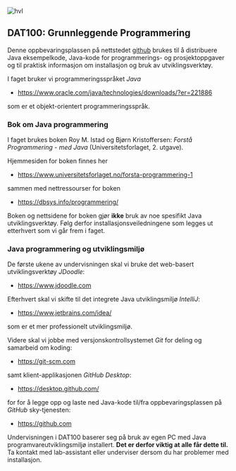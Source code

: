 ![hvl](hvllogo.png)

## DAT100: Grunnleggende Programmering

Denne oppbevaringsplassen på nettstedet [github](https://www.github.com) brukes til å distribuere Java eksempelkode, Java-kode for programmerings- og prosjektoppgaver og til praktisk informasjon om installasjon og bruk av utviklingsverktøy.

I faget bruker vi programmeringsspråket *Java* 

- https://www.oracle.com/java/technologies/downloads/?er=221886

som er et objekt-orientert programmeringsspråk.

### Bok om Java programmering

I faget brukes boken Roy M. Istad og Bjørn Kristoffersen: *Forstå Programmering - med Java* (Universitetsforlaget, 2. utgave).

Hjemmesiden for boken finnes her

- https://www.universitetsforlaget.no/forsta-programmering-1 

sammen med nettressourser for boken

- https://dbsys.info/programmering/

Boken og nettsidene for boken gjør **ikke** bruk av noe spesifikt Java utviklingsverktøy. Følg derfor installasjonsveiledningene som legges ut etterhvert som vi går frem i faget.

### Java programmering og utviklingsmiljø

De første ukene av undervisningen skal vi bruke det web-basert utviklingsverktøy *JDoodle*:

- https://www.jdoodle.com

Efterhvert skal vi skifte til det integrete Java utviklingsmiljø *IntelliJ*: 

- https://www.jetbrains.com/idea/

som er et mer professionelt utviklingsmiljø.

Videre skal vi jobbe med versjonskontrollsystemet *Git* for deling og samarbeid om koding:

- https://git-scm.com 

samt klient-applikasjonen *GitHub Desktop*:

- https://desktop.github.com/ 

for for å legge opp og laste ned Java-kode til/fra oppbevaringsplassen på *GitHub* sky-tjenesten:

- https://github.com

Undervisningen i DAT100 baserer seg på bruk av egen PC med Java programvareutviklingsmiljø installert. **Det er derfor viktig at alle får dette til.** Ta kontakt med lab-assistant eller underviser dersom du har problemer med installasjon. 


